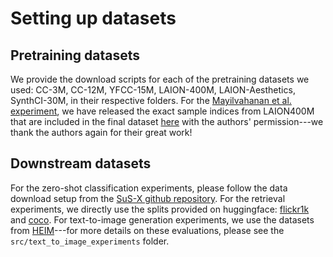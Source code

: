 # Setting up datasets

## Pretraining datasets
We provide the download scripts for each of the pretraining datasets we used: CC-3M, CC-12M, YFCC-15M, LAION-400M, LAION-Aesthetics, SynthCI-30M, in their respective folders. For the [Mayilvahanan et al. experiment](https://arxiv.org/abs/2310.09562), we have released the exact sample indices from LAION400M that are included in the final dataset [here](https://huggingface.co/datasets/bethgelab/frequency_determines_performance/resolve/main/paths_leave_out_near_val_150m_whole_data_new_pruning_method.npy) with the authors' permission---we thank the authors again for their great work!

## Downstream datasets
For the zero-shot classification experiments, please follow the data download setup from the [SuS-X github repository](https://github.com/vishaal27/SuS-X/blob/main/data/DATA.md). For the retrieval experiments, we directly use the splits provided on huggingface: [flickr1k](https://huggingface.co/datasets/nlphuji/flickr_1k_test_image_text_retrieval) and [coco](https://huggingface.co/datasets/nlphuji/mscoco_2014_5k_test_image_text_retrieval). For text-to-image generation experiments, we use the datasets from [HEIM](https://crfm.stanford.edu/helm/heim/latest/)---for more details on these evaluations, please see the `src/text_to_image_experiments` folder.

